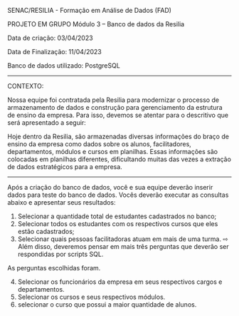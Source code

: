 SENAC/RESILIA - Formação em Análise de Dados (FAD)

PROJETO EM GRUPO Módulo 3 – Banco de dados da Resilia

Data de criação: 03/04/2023

Data de Finalização: 11/04/2023

Banco de dados utilizado: PostgreSQL

----------------------------------------------------------------------------------------

CONTEXTO:

Nossa equipe foi contratada pela Resilia para modernizar o processo
de armazenamento de dados e construção para gerenciamento da
estrutura de ensino da empresa.
Para isso, devemos se atentar para o descritivo que será apresentado a
seguir:


Hoje dentro da Resilia, são armazenadas diversas informações do braço
de ensino da empresa como dados sobre os alunos, facilitadores,
departamentos, módulos e cursos em planilhas. Essas informações são
colocadas em planilhas diferentes, dificultando muitas das vezes a
extração de dados estratégicos para a empresa.

----------------------------------------------------------------------------------------

Após a criação do banco de dados, você e sua equipe deverão inserir dados para teste do banco
de dados. Vocês deverão executar as consultas abaixo e apresentar seus resultados:
1. Selecionar a quantidade total de estudantes cadastrados no banco;
2. Selecionar todos os estudantes com os respectivos cursos que eles estão cadastrados;
3. Selecionar quais pessoas facilitadoras atuam em mais de uma turma.
⇨ Além disso, deveremos pensar em mais três perguntas que deverão ser respondidas por
scripts SQL.

As perguntas escolhidas foram.

4. Selecionar os funcionários da empresa em seus respectivos cargos e departamentos.
5. Selecionar os cursos e seus respectivos módulos.
6. selecionar o curso que possui a maior quantidade de alunos.
